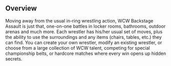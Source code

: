 ## Overview

Moving away from the usual in-ring wrestling action, WCW Backstage Assault is just that, one-on-one battles in locker rooms, bathrooms, outdoor arenas and much more. Each wrestler has his/her usual set of moves, plus the ability to use the surroundings and any items (chairs, tables, etc.) they can find. You can create your own wrestler, modify an existing wrestler, or choose from a large collection of WCW talent, competing for special championship belts, or hardcore matches where every win opens up hidden secrets.